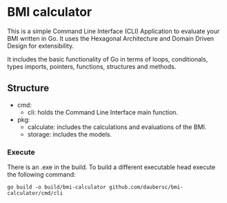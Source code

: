 # BMI calculator

This is a simple Command Line Interface (CLI) Application to evaluate your BMI
written in Go. It uses the Hexagonal Architecture and Domain Driven Design for
extensibility.

It includes the basic functionality of Go in terms of loops, conditionals, types
imports, pointers, functions, structures and methods.

## Structure

- cmd:
    - cli: holds the Command Line Interface main function.
- pkg:
    - calculate: includes the calculations and evaluations of the BMI.
    - storage: includes the models.

### Execute

There is an .exe in the build. To build a different executable head execute the
following command: 

`go build -o build/bmi-calculator github.com/daubersc/bmi-calculator/cmd/cli` 